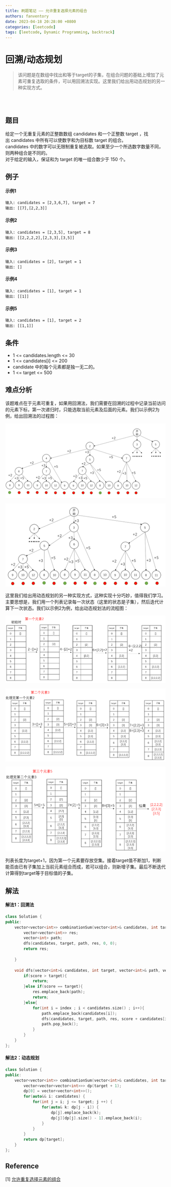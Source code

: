 ```yaml
---
title: 刷题笔记 —— 允许重复选择元素的组合
authors: fanventory
date: 2023-04-18 20:28:00 +0800
categories: [leetcode]
tags: [leetcode, Dynamic Programming, backtrack]
---
```


# 回溯/动态规划
> 该问题是在数组中找出和等于target的子集，在组合问题的基础上增加了元素可重复选取的条件，可以用回溯法实现。这里我们给出用动态规划的另一种实现方式。

<br>
<br>

## 题目
给定一个无重复元素的正整数数组 candidates 和一个正整数 target ，找出 candidates 中所有可以使数字和为目标数 target 的组合。  
candidates 中的数字可以无限制重复被选取。如果至少一个所选数字数量不同，则两种组合是不同的。   
对于给定的输入，保证和为 target 的唯一组合数少于 150 个。


## 例子

#### 示例1
```
输入: candidates = [2,3,6,7], target = 7
输出: [[7],[2,2,3]]
```

#### 示例2
```
输入: candidates = [2,3,5], target = 8
输出: [[2,2,2,2],[2,3,3],[3,5]]
```

#### 示例3
```
输入: candidates = [2], target = 1
输出: []
```

#### 示例4
```
输入: candidates = [1], target = 1
输出: [[1]]
```

#### 示例5
```
输入: candidates = [1], target = 2
输出: [[1,1]]
```

## 条件
+ 1 <= candidates.length <= 30
+ 1 <= candidates[i] <= 200
+ candidate 中的每个元素都是独一无二的。
+ 1 <= target <= 500

## 难点分析
该题难点在于元素可重复，如果用回溯法，我们需要在回溯的过程中记录当前访问的元素下标，第一次递归时，只能选取当前元素及后面的元素。我们以示例2为例，给出回溯法的过程图：  

![图片1](image/允许重复选择元素的组合_pic1.png)

![图片2](image/允许重复选择元素的组合_pic2.png)

这里我们给出用动态规划的另一种实现方式，这种实现十分巧妙，值得我们学习。主要思想是，我们用一个列表记录每一次状态（这里的状态是子集），然后迭代计算下一次状态。我们以示例2为例，给出动态规划法的流程图：   

![图片3](image/允许重复选择元素的组合_pic3.png)

![图片4](image/允许重复选择元素的组合_pic4.png)

![图片5](image/允许重复选择元素的组合_pic5.png)

列表长度为target+1，因为第一个元素要存放空集。接着target值不断加1，判断能否由已有子集加上当前元素组合而成，若可以组合，则新增子集。最后不断迭代计算得到target等于目标值的子集。

## 解法

#### 解法1：回溯法
```c++
class Solution {
public:
    vector<vector<int>> combinationSum(vector<int>& candidates, int target) {
        vector<vector<int>> res;
        vector<int> path;
        dfs(candidates, target, path, res, 0, 0);
        return res;

    }

    void dfs(vector<int>& candidates, int target, vector<int>& path, vector<vector<int>> &res, int score, int index){
        if(score > target){
            return;
        }else if(score == target){
            res.emplace_back(path);
            return;
        }else{
            for(int i = index ; i < candidates.size() ; i++){
                path.emplace_back(candidates[i]);
                dfs(candidates, target, path, res, score + candidates[i], i);
                path.pop_back();
            }
        }
    }
};
```

#### 解法2：动态规划
```c++
class Solution {
public:
    vector<vector<int>> combinationSum(vector<int>& candidates, int target) {
        vector<vector<vector<int>>> dp(target + 1);
        dp[0] = vector<vector<int>>();
        for(auto&& i: candidates) {
            for(int j = i; j <= target; j ++) {
                for(auto& k: dp[j - i]) {
                    dp[j].emplace_back(k);
                    dp[j][dp[j].size() - 1].emplace_back(i);
                }
            }
        }
        return dp[target];
    }
};
```


## Reference
[1] [允许重复选择元素的组合](https://leetcode.cn/problems/Ygoe9J/)  